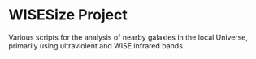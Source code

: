# WISESize Project
Various scripts for the analysis of nearby galaxies in the local Universe, primarily using ultraviolent and WISE infrared bands.

